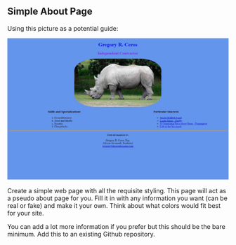## Simple About Page

Using this picture as a potential guide: 

![about.jpg](./about.jpg)

Create a simple web page with all the requisite styling. This page will act as a pseudo about page for you. Fill it in with any information you want (can be real or fake) and make it your own. Think about what colors would fit best for your site.

You can add a lot more information if you prefer but this should be the bare minimum. Add this to an existing Github repository.